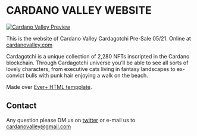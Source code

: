 CARDANO VALLEY WEBSITE
======================

[![Cardano Valley Preview](https://raw.githubusercontent.com/cardanovalley/website/master/assets/banner.jpg)](https://cardanovalley.com/)

This is the website of Cardano Valley Cardagotchi Pre-Sale 05/21. Online at [cardanovalley.com](https://cardanovalley.com/)

Cardagotchi is a unique collection of 2,280 NFTs inscripted in the Cardano blockchain. Through Cardagotchi universe you’ll be able to see all sorts of lovely characters, from executive cats living in fantasy landscapes to ex-convict bulls with punk hair enjoying a walk on the beach.

Made over [Ever+ HTML tempplate](https://themeforest.net/item/ever-responsive-multipurpose-html-template/14579653).

## Contact

Any question please DM us on [twitter](https://twitter.com/CardanoValley)  or e-mail us to [cardanovalley@gmail.com](mailto:cardanovalley@gmail.com)

